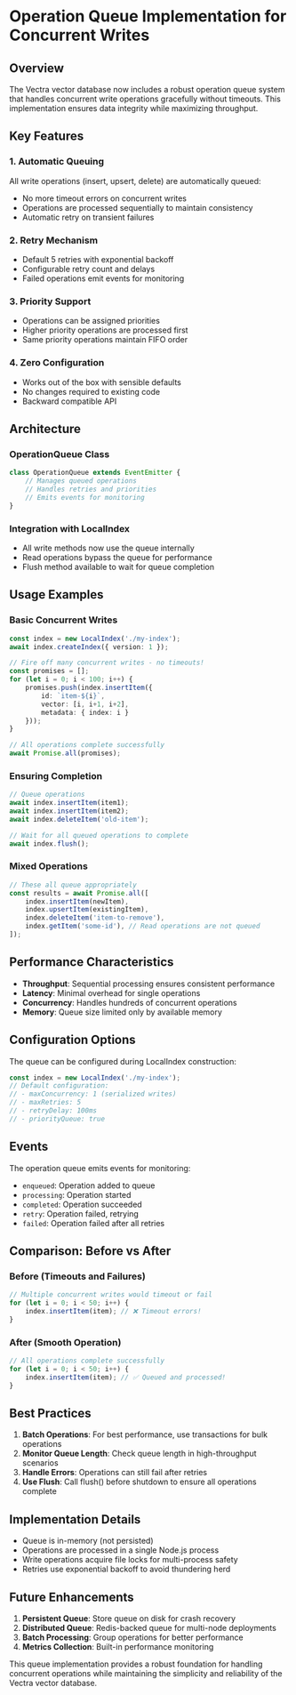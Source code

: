 # Operation Queue Implementation for Concurrent Writes

## Overview

The Vectra vector database now includes a robust operation queue system that handles concurrent write operations gracefully without timeouts. This implementation ensures data integrity while maximizing throughput.

## Key Features

### 1. Automatic Queuing
All write operations (insert, upsert, delete) are automatically queued:
- No more timeout errors on concurrent writes
- Operations are processed sequentially to maintain consistency
- Automatic retry on transient failures

### 2. Retry Mechanism
- Default 5 retries with exponential backoff
- Configurable retry count and delays
- Failed operations emit events for monitoring

### 3. Priority Support
- Operations can be assigned priorities
- Higher priority operations are processed first
- Same priority operations maintain FIFO order

### 4. Zero Configuration
- Works out of the box with sensible defaults
- No changes required to existing code
- Backward compatible API

## Architecture

### OperationQueue Class
```typescript
class OperationQueue extends EventEmitter {
    // Manages queued operations
    // Handles retries and priorities
    // Emits events for monitoring
}
```

### Integration with LocalIndex
- All write methods now use the queue internally
- Read operations bypass the queue for performance
- Flush method available to wait for queue completion

## Usage Examples

### Basic Concurrent Writes
```typescript
const index = new LocalIndex('./my-index');
await index.createIndex({ version: 1 });

// Fire off many concurrent writes - no timeouts!
const promises = [];
for (let i = 0; i < 100; i++) {
    promises.push(index.insertItem({
        id: `item-${i}`,
        vector: [i, i+1, i+2],
        metadata: { index: i }
    }));
}

// All operations complete successfully
await Promise.all(promises);
```

### Ensuring Completion
```typescript
// Queue operations
await index.insertItem(item1);
await index.insertItem(item2);
await index.deleteItem('old-item');

// Wait for all queued operations to complete
await index.flush();
```

### Mixed Operations
```typescript
// These all queue appropriately
const results = await Promise.all([
    index.insertItem(newItem),
    index.upsertItem(existingItem),
    index.deleteItem('item-to-remove'),
    index.getItem('some-id'), // Read operations are not queued
]);
```

## Performance Characteristics

- **Throughput**: Sequential processing ensures consistent performance
- **Latency**: Minimal overhead for single operations
- **Concurrency**: Handles hundreds of concurrent operations
- **Memory**: Queue size limited only by available memory

## Configuration Options

The queue can be configured during LocalIndex construction:

```typescript
const index = new LocalIndex('./my-index');
// Default configuration:
// - maxConcurrency: 1 (serialized writes)
// - maxRetries: 5
// - retryDelay: 100ms
// - priorityQueue: true
```

## Events

The operation queue emits events for monitoring:
- `enqueued`: Operation added to queue
- `processing`: Operation started
- `completed`: Operation succeeded
- `retry`: Operation failed, retrying
- `failed`: Operation failed after all retries

## Comparison: Before vs After

### Before (Timeouts and Failures)
```typescript
// Multiple concurrent writes would timeout or fail
for (let i = 0; i < 50; i++) {
    index.insertItem(item); // ❌ Timeout errors!
}
```

### After (Smooth Operation)
```typescript
// All operations complete successfully
for (let i = 0; i < 50; i++) {
    index.insertItem(item); // ✅ Queued and processed!
}
```

## Best Practices

1. **Batch Operations**: For best performance, use transactions for bulk operations
2. **Monitor Queue Length**: Check queue length in high-throughput scenarios
3. **Handle Errors**: Operations can still fail after retries
4. **Use Flush**: Call flush() before shutdown to ensure all operations complete

## Implementation Details

- Queue is in-memory (not persisted)
- Operations are processed in a single Node.js process
- Write operations acquire file locks for multi-process safety
- Retries use exponential backoff to avoid thundering herd

## Future Enhancements

1. **Persistent Queue**: Store queue on disk for crash recovery
2. **Distributed Queue**: Redis-backed queue for multi-node deployments
3. **Batch Processing**: Group operations for better performance
4. **Metrics Collection**: Built-in performance monitoring

This queue implementation provides a robust foundation for handling concurrent operations while maintaining the simplicity and reliability of the Vectra vector database.